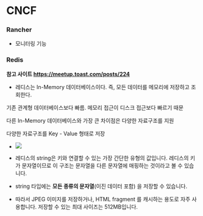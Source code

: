 # CNCF 

### Rancher

- 모니터링 기능





### Redis

**참고 사이트 https://meetup.toast.com/posts/224**

- 레디스는 In-Memory 데이터베이스이다. 즉, 모든 데이터를 메모리에 저장하고 조회한다.

기존 관계형 데이터베이스보다 빠름. 메모리 접근이 디스크 접근보다 빠르기 때문

다른 In-Memory 데이터베이스와 가장 큰 차이점은 다양한 자료구조를 지원

다양한 자료구조를 Key - Value 형태로 저장



- ![](https://image.toast.com/aaaadh/real/2020/techblog/5%282%29.png)

- 레디스의 string은 키와 연결할 수 있는 가장 간단한 유형의 값입니다. 레디스의 키가 문자열이므로 이 구조는 문자열을 다른 문자열에 매핑하는 것이라고 볼 수 있습니다.

- string 타입에는 **모든 종류의 문자열**(이진 데이터 포함) 을 저장할 수 있습니다.

- 따라서 JPEG 이미지를 저장하거나, HTML fragment 를 캐시하는 용도로 자주 사용합니다. 저장할 수 있는 최대 사이즈는 512MB입니다.

  

